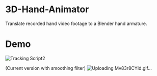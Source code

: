 # 3D-Hand-Animator
Translate recorded hand video footage to a Blender hand armature.

# Demo
![Tracking Script2](https://user-images.githubusercontent.com/95603897/144814381-4249d5b2-e1bc-4dfc-9618-4e0333d2b86e.gif)

(Current version with smoothing filter)
![Uploading Mv83r8CYId.gif…]()
